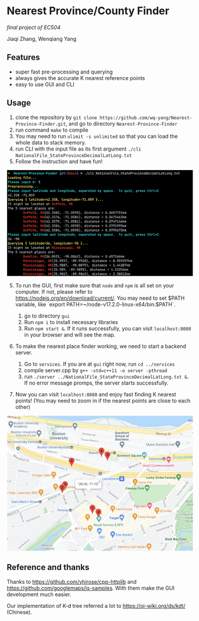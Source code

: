 # Nearest Province/County Finder

*final project of EC504*

Jiaqi Zhang, Wenqiang Yang

## Features

- super fast pre-processing and querying
- always gives the accurate K nearest reference points
- easy to use GUI and CLI

## Usage

1. clone the repository by `git clone https://github.com/wq-yang/Nearest-Province-Finder.git`, and go to directory `Nearest-Province-Finder`
1. run command `make` to compile
1. You may need to run `ulimit -s unlimited` so that you can load the whole data to stack memory.
2. run CLI with the input file as its first argument `./cli NationalFile_StateProvinceDecimalLatLong.txt` 
2. Follow the instruction and have fun!

![CLI](./imgs/cli.png)

5. To run the GUI, first make sure that `node` and `npm` is all set on your computer. If not, please refer to https://nodejs.org/en/download/current/. You may need to set $PATH variable, like `export PATH=~/node-v17.2.0-linux-x64/bin:$PATH`.
   1. go to directory `gui`
   2. Run `npm i` to install necessary libraries
   3. Run `npm start &`. If it runs successfully, you can visit `localhost:8080` in your browser and will see the map.
6. To make the nearest place finder working, we need to start a backend server.
   1. Go to `services`. If you are at `gui` right now, run `cd ../services`
   2. compile server.cpp by `g++ -std=c++11 -o server -pthread`
   3. run `./server ../NationalFile_StateProvinceDecimalLatLong.txt &`. If no error message promps, the server starts successfully.

7. Now you can visit `localhost:8080` and enjoy fast finding K nearest points! (You may need to zoom in if the nearest points are close to each other)

![gui](imgs/gui.png)

## Reference and thanks

Thanks to https://github.com/yhirose/cpp-httplib and https://github.com/googlemaps/js-samples. With them make the GUI development much easier.

Our implementation of K-d tree referred a lot to https://oi-wiki.org/ds/kdt/ (Chinese).
